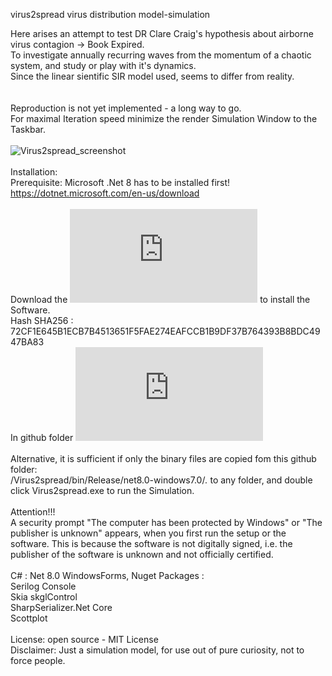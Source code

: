 virus2spread virus distribution model-simulation

Here arises an attempt to test DR Clare Craig's hypothesis about airborne virus contagion -> Book Expired.
<br> 
To investigate annually recurring waves from the momentum of a chaotic system, and study or play with it's dynamics.
<br> 
Since the linear sientific SIR model used, seems to differ from reality.
<br> 
<br> 
<br> 
 Reproduction is not yet implemented - a long way to go.
<br> For maximal Iteration speed minimize the render Simulation Window to the Taskbar.
<br>
<br>
![Virus2spread_screenshot](https://github.com/gitfrid/virus2spread/assets/148685307/2d9832ab-586d-4756-a8aa-b6744a886cc6)
<br>
<br>Installation:
<br>Prerequisite: Microsoft .Net 8 has to be installed first! https://dotnet.microsoft.com/en-us/download
<br>
<br>Download the ![Virus2SpreadSetup.msi](https://github.com/gitfrid/virus2spread/blob/d736787e9ee451ff964ddb6c1980e214b5921de7/virus2spreadSetup/Release/virus2spreadSetup.msi) to install the Software.
<br>Hash SHA256  : 72CF1E645B1ECB7B4513651F5FAE274EAFCCB1B9DF37B764393B8BDC4947BA83
<br>In github folder ![virus2spreadSetup/Release/](https://github.com/gitfrid/virus2spread/blob/d736787e9ee451ff964ddb6c1980e214b5921de7/virus2spreadSetup/Release/virus2spreadSetup.msi)
<br>
<br>Alternative, it is  sufficient if only the binary files are copied fom this github folder: 
<br>/Virus2spread/bin/Release/net8.0-windows7.0/*.*  to any folder, and double click Virus2spread.exe to run the Simulation.
<br>
<br>Attention!!! 
<br>A security prompt "The computer has been protected by Windows" or "The publisher is unknown" appears, when you first run the setup or the software.
This is because the software is not digitally signed, i.e. the publisher of the software is unknown and not officially certified.
<br>
<br>
C# : Net 8.0 WindowsForms, Nuget Packages : 
<br> 
Serilog Console
<br> 
Skia skglControl
<br> 
SharpSerializer.Net Core
<br>
Scottplot
<br>
<br>
License: open source - MIT License
<br>
Disclaimer: Just a simulation model, for use out of pure curiosity, not to force people.



